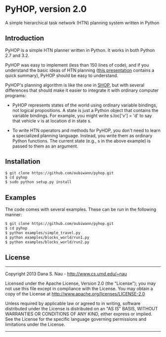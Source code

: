 # PyHOP, version 2.0

A simple hierarchical task network (HTN) planning system written in Python

## Introduction

PyHOP is a simple HTN planner written in Python. It works in both Python 2.7 and 3.2.

PyHOP was easy to implement (less than 150 lines of code), and if you understand the basic ideas of HTN planning ([this presentation](http://www.cs.umd.edu/~nau/papers/nau2013game.pdf) contains a quick summary),
PyHOP should be easy to understand.

PyHOP's planning algorithm is like the one in [SHOP](http://www.cs.umd.edu/projects/shop/), but with several differences that should make it easier to integrate it with ordinary computer programs:

  - PyHOP represents states of the world using ordinary variable bindings, not logical propositions. A state is just a Python object that contains the variable bindings.  For example, you might write s.loc['v'] = 'd' to say that vehicle v is at location d in state s.

  - To write HTN operators and methods for PyHOP, you don't need to learn a specialized planning language. Instead, you write them as ordinary Python functions. The current state (e.g., s in the above example) is passed to them as an argument.

## Installation

```bash
$ git clone https://github.com/oubiwann/pyhop.git
$ cd pyhop
$ sudo python setup.py install
```

## Examples

The code comes with several examples. These can be run in the following manner:

```bash
$ git clone https://github.com/oubiwann/pyhop.git
$ cd pyhop
$ python examples/simple_travel.py
$ python examples/blocks_world/run1.py
$ python examples/blocks_world/run2.py
```


## License
----

Copyright 2013 Dana S. Nau - <http://www.cs.umd.edu/~nau>

Licensed under the Apache License, Version 2.0 (the "License"); you may not use this file except in compliance with the License. You may obtain a copy of the License at <http://www.apache.org/licenses/LICENSE-2.0>

Unless required by applicable law or agreed to in writing, software distributed under the License is distributed on an "AS IS" BASIS, WITHOUT WARRANTIES OR CONDITIONS OF ANY KIND, either express or implied. See the License for the specific language governing permissions and limitations under the License.

----
